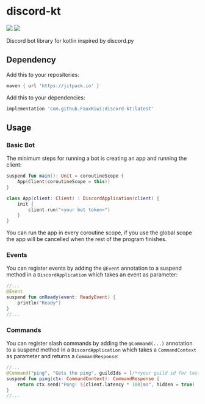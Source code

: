# discord-kt
[![](https://jitpack.io/v/FauxKiwi/discord-kt.svg)](https://jitpack.io/#FauxKiwi/discord-kt)
[![](https://img.shields.io/website?label=docs&up_message=available&url=https%3A%2F%2Ffauxkiwi.github.io%2Fdiscord-kt)](https://fauxkiwi.github.io/discord-kt)

Discord bot library for kotlin inspired by discord.py

## Dependency
Add this to your repositories:
```groovy
maven { url 'https://jitpack.io' }
```
Add this to your dependencies:
```groovy
implementation 'com.github.FauxKiwi:discord-kt:latest'
```

## Usage
### Basic Bot
The minimum steps for running a bot is creating an app and running the client:
```kotlin
suspend fun main(): Unit = coroutineScope {
    App(Client(coroutineScope = this))
}

class App(client: Client) : DiscordApplication(client) {
    init {
        client.run("<your bot token>")
    }
}
```
You can run the app in every coroutine scope, if you use the global scope the app will be cancelled when the rest of the program finishes.
### Events
You can register events by adding the `@Event` annotation to a suspend method in a `DiscordApplication` which takes an event as parameter:
```kotlin
//...
@Event
suspend fun onReady(event: ReadyEvent) {
    println("Ready")
}
//...
```
### Commands
You can register slash commands by adding the `@Command(...)` annotation to a suspend method in a `DiscordApplication` which takes a `CommandContext` as parameter and returns a `CommandResponse`:
```kotlin
//...
@Command("ping", "Gets the ping", guildIds = [/*<your guild id for testing>*/])
suspend fun ping(ctx: CommandContext): CommandResponse {
    return ctx.send("Pong! ${client.latency * 100}ms", hidden = true)
}
//...
```
